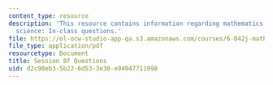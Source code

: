 ```yaml
---
content_type: resource
description: 'This resource contains information regarding mathematics for computer
  science: In-class questions.'
file: https://ol-ocw-studio-app-qa.s3.amazonaws.com/courses/6-042j-mathematics-for-computer-science-spring-2015/d2c90eb35b226d533e30e94947711998_MIT6_042JS15_cp8f.pdf
file_type: application/pdf
resourcetype: Document
title: Session 8f Questions
uid: d2c90eb3-5b22-6d53-3e30-e94947711998
---
```

